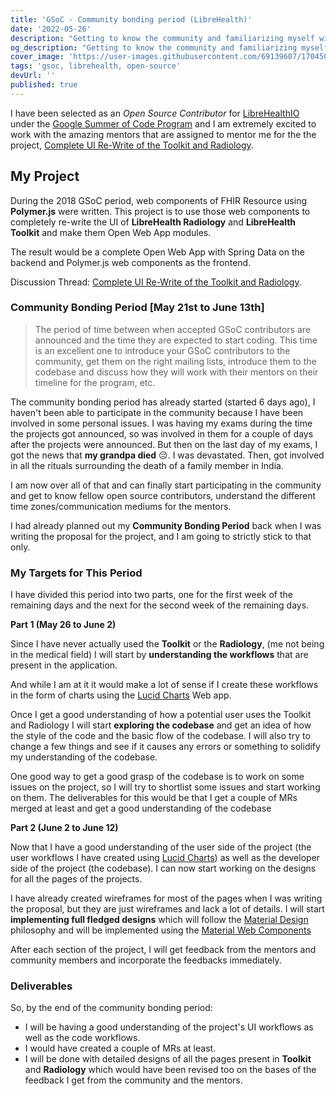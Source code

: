 ```yaml
---
title: 'GSoC - Community bonding period (LibreHealth)'
date: '2022-05-26'
description: "Getting to know the community and familiarizing myself with LibreHealht's codebase and their working style."
og_description: "Getting to know the community and familiarizing myself with LibreHealht's codebase and their working style."
cover_image: 'https://user-images.githubusercontent.com/69139607/170450651-bfe6ef15-5634-473d-908f-d95dab890113.png'
tags: 'gsoc, librehealth, open-source'
devUrl: ''
published: true
---
```


I have been selected as an _Open Source Contributor_ for [LibreHealthIO](https://librehealth.io) under the [Google Summer
of Code Program](https://summerofcode.withgoogle.com) and I am extremely excited to work with the amazing mentors that are assigned to mentor me for the
the project, [Complete UI Re-Write of the Toolkit and Radiology](https://forums.librehealth.io/t/project-complete-ui-rewrite-or-radiology-and-toolkit-as-an-open-web-application/4323/59).

## My Project

During the 2018 GSoC period, web components of FHIR Resource using **Polymer.js** were written. This project is to use
those web components to completely re-write the UI of **LibreHealth Radiology** and **LibreHealth Toolkit** and make them
Open Web App modules.

The result would be a complete Open Web App with Spring Data on the backend and Polymer.js web components as
the frontend.

Discussion Thread: [Complete UI Re-Write of the Toolkit and Radiology](https://forums.librehealth.io/t/project-complete-ui-rewrite-or-radiology-and-toolkit-as-an-open-web-application/4323/59).

### Community Bonding Period [May 21st to June 13th]

> The period of time between when accepted GSoC contributors are announced and the time they are expected to start coding.
> This time is an excellent one to introduce your GSoC contributors to the community, get them on the right mailing
> lists, introduce them to the codebase and discuss how they will work with their mentors on their timeline for the
> program, etc.

The community bonding period has already started (started 6 days ago), I haven't been able to participate in
the community because I have been involved in some personal issues. I was having my exams during the time the projects
got announced, so was involved in them for a couple of days after the projects were announced. But then on the last day of my
exams, I got the news that **my grandpa died** 😔. I was devastated. Then, got involved in all the rituals surrounding the death of a
family member in India.

I am now over all of that and can finally start participating in the community and get to know fellow open source
contributors, understand the different time zones/communication mediums for the mentors.

I had already planned out my **Community Bonding Period** back when I was writing the proposal for the project, and I am
going to strictly stick to that only.

### My Targets for This Period

I have divided this period into two parts, one for the first week of the remaining days and the next for the second week
of the remaining days.

**Part 1 (May 26 to June 2)**

Since I have never actually used the **Toolkit** or the **Radiology**, (me not being in the medical field) I will
start by **understanding the workflows** that are present in the application.

And while I am at it it would make a lot of sense if I create these workflows in the form of charts using
the [Lucid Charts](https://www.lucidchart.com/pages/landing?utm_source=google&utm_medium=cpc&utm_campaign=branded_sitelink_en_lucidchart&km_CPC_CampaignId=1484560207&km_CPC_AdGroupID=60168114191&km_CPC_Keyword=lucid%20charts&km_CPC_MatchType=e&km_CPC_ExtensionID=21193716975&km_CPC_Network=g&km_CPC_AdPosition=&km_CPC_Creative=442433234360&km_CPC_TargetID=aud-536921399221:kwd-64262996435&km_CPC_Country=9302050&km_CPC_Device=c&km_CPC_placement=&km_CPC_target=&gclid=CjwKCAjwyryUBhBSEiwAGN5OCI4NStq17xA2UmsfNMW1J-MvNR5Q59Iu5u5LKdWVWJc9ilEYn77A-BoCEAgQAvD_BwE)
Web app.

Once I get a good understanding of how a potential user uses the Toolkit and Radiology I will start **exploring the codebase**
and get an idea of how the style of the code and the basic flow of the codebase. I will also try to change a few things and
see if it causes any errors or something to solidify my understanding of the codebase.

One good way to get a good grasp of the codebase is to work on some issues on the project, so I will try to shortlist
some issues and start working on them. The deliverables for this would be that I get a couple of MRs merged at
least and get a good understanding of the codebase

**Part 2 (June 2 to June 12)**

Now that I have a good understanding of the user side of the project (the user workflows I have created using [Lucid Charts](https://www.lucidchart.com/pages/landing?utm_source=google&utm_medium=cpc&utm_campaign=branded_sitelink_en_lucidchart&km_CPC_CampaignId=1484560207&km_CPC_AdGroupID=60168114191&km_CPC_Keyword=lucid%20charts&km_CPC_MatchType=e&km_CPC_ExtensionID=21193716975&km_CPC_Network=g&km_CPC_AdPosition=&km_CPC_Creative=442433234360&km_CPC_TargetID=aud-536921399221:kwd-64262996435&km_CPC_Country=9302050&km_CPC_Device=c&km_CPC_placement=&km_CPC_target=&gclid=CjwKCAjwyryUBhBSEiwAGN5OCI4NStq17xA2UmsfNMW1J-MvNR5Q59Iu5u5LKdWVWJc9ilEYn77A-BoCEAgQAvD_BwE))
as well as the developer side of the project (the codebase). I can now start working on the designs for all the pages
of the projects.

I have already created wireframes for most of the pages when I was writing the proposal, but they are just wireframes
and lack a lot of details. I will start **implementing full fledged designs** which will follow the [Material Design](https://material.io/design) philosophy
and will be implemented using the [Material Web Components](https://github.com/material-components/material-web)

After each section of the project, I will get feedback from the mentors and community members and incorporate the
feedbacks immediately.

### Deliverables

So, by the end of the community bonding period:

- I will be having a good understanding of the project's UI workflows as well as the code workflows.
- I would have created a couple of MRs at least.
- I will be done with detailed designs of all the pages present in **Toolkit** and **Radiology** which would
  have been revised too on the bases of the feedback I get from the community and the mentors.
